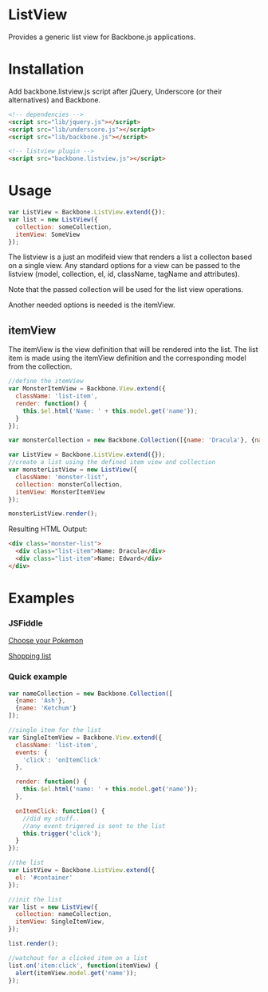 ListView
========

Provides a generic list view for Backbone.js applications.

# Installation

Add backbone.listview.js script after jQuery, Underscore (or their alternatives) and Backbone.
``` html
<!-- dependencies -->
<script src="lib/jquery.js"></script>
<script src="lib/underscore.js"></script>
<script src="lib/backbone.js"></script>

<!-- listview plugin -->
<script src="backbone.listview.js"></script>
```

# Usage
```js
var ListView = Backbone.ListView.extend({});
var list = new ListView({
  collection: someCollection,
  itemView: SomeView
});
```

The listview is a just an modifeid view that renders a list a collecton based on a single view. Any standard options for a view can be passed to the listview (model, collection, el, id, className, tagName and attributes).

Note that the passed collection will be used for the list view operations.

Another needed options is needed is the itemView.

## itemView 

The itemView is the view definition that will be rendered into the list. The list item is made using the itemView definition and the corresponding model from the collection.

```js
//define the itemView
var MonsterItemView = Backbone.View.extend({
  className: 'list-item',
  render: function() {
    this.$el.html('Name: ' + this.model.get('name'));
  }
});

var monsterCollection = new Backbone.Collection([{name: 'Dracula'}, {name: 'Edward'}]);

var ListView = Backbone.ListView.extend({});
//create a list using the defined item view and collection
var monsterListView = new ListView({
  className: 'monster-list',
  collection: monsterCollection,
  itemView: MonsterItemView
});

monsterListView.render();
```

Resulting HTML Output: 

``` html
<div class="monster-list">
  <div class="list-item">Name: Dracula</div>
  <div class="list-item">Name: Edward</div>
</div>
```


# Examples

### JSFiddle
[Choose your Pokemon](http://jsfiddle.net/PsyBurn/dkphn/)

[Shopping list](http://jsfiddle.net/PsyBurn/2nsu5/2/)


### Quick example

```js
var nameCollection = new Backbone.Collection([
  {name: 'Ash'},
  {name: 'Ketchum'}
]);

//single item for the list
var SingleItemView = Backbone.View.extend({
  className: 'list-item',
  events: {
    'click': 'onItemClick'
  },

  render: function() {
    this.$el.html('name: ' + this.model.get('name'));
  },

  onItemClick: function() {
    //did my stuff..
    //any event trigered is sent to the list
    this.trigger('click');
  }
});

//the list
var ListView = Backbone.ListView.extend({
  el: '#container'
});

//init the list
var list = new ListView({
  collection: nameCollection,
  itemView: SingleItemView,
});

list.render();

//watchout for a clicked item on a list
list.on('item:click', function(itemView) {
  alert(itemView.model.get('name'));
});
```
